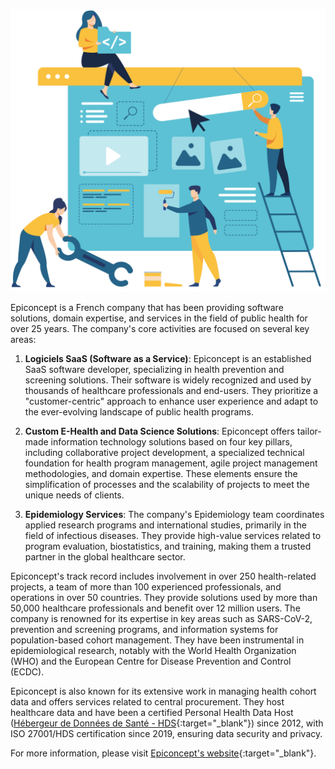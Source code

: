 ![ds-picture](../img/about_epiconcept/ds-picture.svg)

Epiconcept is a French company that has been providing software solutions, domain expertise, and services in the field of public health for over 25 years. The company's core activities are focused on several key areas:

1. **Logiciels SaaS (Software as a Service)**: Epiconcept is an established SaaS software developer, specializing in health prevention and screening solutions. Their software is widely recognized and used by thousands of healthcare professionals and end-users. They prioritize a "customer-centric" approach to enhance user experience and adapt to the ever-evolving landscape of public health programs.

2. **Custom E-Health and Data Science Solutions**: Epiconcept offers tailor-made information technology solutions based on four key pillars, including collaborative project development, a specialized technical foundation for health program management, agile project management methodologies, and domain expertise. These elements ensure the simplification of processes and the scalability of projects to meet the unique needs of clients.

3. **Epidemiology Services**: The company's Epidemiology team coordinates applied research programs and international studies, primarily in the field of infectious diseases. They provide high-value services related to program evaluation, biostatistics, and training, making them a trusted partner in the global healthcare sector.

Epiconcept's track record includes involvement in over 250 health-related projects, a team of more than 100 experienced professionals, and operations in over 50 countries. They provide solutions used by more than 50,000 healthcare professionals and benefit over 12 million users. The company is renowned for its expertise in key areas such as SARS-CoV-2, prevention and screening programs, and information systems for population-based cohort management. They have been instrumental in epidemiological research, notably with the World Health Organization (WHO) and the European Centre for Disease Prevention and Control (ECDC).

Epiconcept is also known for its extensive work in managing health cohort data and offers services related to central procurement. They host healthcare data and have been a certified Personal Health Data Host ([Hébergeur de Données de Santé - HDS](https://esante.gouv.fr/produits-services/hds){:target="_blank"}) since 2012, with ISO 27001/HDS certification since 2019, ensuring data security and privacy.

For more information, please visit [Epiconcept's website](https://www.epiconcept.fr/){:target="_blank"}.